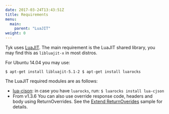 ```yaml
---
date: 2017-03-24T13:43:51Z
title: Requirements
menu:
  main:
    parent: "LuaJIT"
weight: 0 
---
```


Tyk uses [LuaJIT](http://luajit.org/). The main requirement is the LuaJIT shared library, you may find this as `libluajit-x` in most distros.

For Ubuntu 14.04 you may use:

`$ apt-get install libluajit-5.1-2
$ apt-get install luarocks`

The LuaJIT required modules are as follows:

*   [lua-cjson](https://github.com/mpx/lua-cjson): in case you have `luarocks`, run: `$ luarocks install lua-cjson`
*   From v1.3.6 You can also use override response code, headers and body using ReturnOverrides. See the [Extend ReturnOverides](https://github.com/TykTechnologies/tyk/pull/763) sample for details.